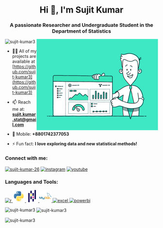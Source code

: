 <h1 align="center">Hi 👋, I'm Sujit Kumar</h1>
<h3 align="center">A passionate Researcher and Undergraduate Student in the Department of Statistics</h3>

<img align="right" alt="coding" width="400" src="https://github.com/sujit-kumar3/sujit-kumar3/blob/main/Data-Website-Analytics.gif">
<p align="left"> <img src="https://komarev.com/ghpvc/?username=sujit-kumar3&label=Profile%20views&color=0e75b6&style=flat" alt="sujit-kumar3" /> </p>

- 👨‍💻 All of my projects are available at [https://github.com/sujit-kumar3](https://github.com/sujit-kumar3)

- 📫 Reach me at: **sujit.kumar.stat@gmail.com**

- 📱 Mobile: **+8801742377053**

- ⚡ Fun fact: **I love exploring data and new statistical methods!**

<h3 align="left">Connect with me:</h3>
<p align="left">
<a href="https://linkedin.com/in/sujit-kumar-26" target="blank"><img align="center" src="https://raw.githubusercontent.com/rahuldkjain/github-profile-readme-generator/master/src/images/icons/Social/linked-in-alt.svg" alt="sujit-kumar-26" height="30" width="40" /></a>
<a href="https://www.instagram.com/" target="blank"><img align="center" src="https://raw.githubusercontent.com/rahuldkjain/github-profile-readme-generator/master/src/images/icons/Social/instagram.svg" alt="instagram" height="30" width="40" /></a>
<a href="https://www.youtube.com/" target="blank"><img align="center" src="https://raw.githubusercontent.com/rahuldkjain/github-profile-readme-generator/master/src/images/icons/Social/youtube.svg" alt="youtube" height="30" width="40" /></a>
</p>

<h3 align="left">Languages and Tools:</h3>
<p align="left"> 
<a href="https://www.r-project.org/" target="_blank" rel="noreferrer"> <img src="https://www.r-project.org/Rlogo.png" alt="r" width="40" height="40"/> </a> 
<a href="https://www.python.org" target="_blank" rel="noreferrer"> <img src="https://raw.githubusercontent.com/devicons/devicon/master/icons/python/python-original.svg" alt="python" width="40" height="40"/> </a> 
<a href="https://pandas.pydata.org/" target="_blank" rel="noreferrer"> <img src="https://raw.githubusercontent.com/devicons/devicon/2ae2a900d2f041da66e950e4d48052658d850630/icons/pandas/pandas-original.svg" alt="pandas" width="40" height="40"/> </a> 
<a href="https://www.mysql.com/" target="_blank" rel="noreferrer"> <img src="https://raw.githubusercontent.com/devicons/devicon/master/icons/mysql/mysql-original-wordmark.svg" alt="mysql" width="40" height="40"/> </a> 
<a href="https://www.microsoft.com/en-us/microsoft-365/excel" target="_blank" rel="noreferrer"> 
    <img src="https://img.icons8.com/color/48/000000/microsoft-excel-2019--v1.png" alt="excel" width="40" height="40"/> 
</a>
<a href="https://powerbi.microsoft.com/en-us/" target="_blank" rel="noreferrer"> 
    <img src="https://upload.wikimedia.org/wikipedia/commons/c/cf/New_Power_BI_Logo.svg" alt="powerbi" width="40" height="40"/> 
</a>
</p>


<p><img align="left" src="https://github-readme-stats.vercel.app/api/top-langs?username=sujit-kumar3&show_icons=true&locale=en&layout=compact" alt="sujit-kumar3" /></p>

<p>&nbsp;<img align="center" src="https://github-readme-stats.vercel.app/api?username=sujit-kumar3&show_icons=true&locale=en" alt="sujit-kumar3" /></p>

<p><img align="center" src="https://github-readme-streak-stats.herokuapp.com/?user=sujit-kumar3&" alt="sujit-kumar3" /></p>
